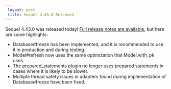 ```yaml
---
 layout: post
 title: Sequel 4.43.0 Released
---
```


Sequel 4.43.0 was released today!  <a href="/rdoc/files/doc/release_notes/4_43_0_txt.html">Full release notes are available</a>, but here are some highlights:

* Database#freeze has been implemented, and it is recommended to use it in production and during testing.
* Model#refresh now uses the same optimization that Model.with_pk uses.
* The prepared_statements plugin no longer uses prepared statements in cases where it is likely to be slower.
* Multiple thread safety issues in adapters found during implementation of Database#freeze have been fixed.
